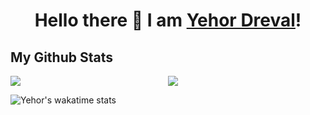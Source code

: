 <h1 align="center">
Hello there 👋 I am <a href="https://github.com/Freekson">Yehor Dreval</a>!
</h1>

## My Github Stats

<div style="display: flex;">
    <div style="width: 50%;">
        <img src="https://github-readme-streak-stats.herokuapp.com/?user=Freekson&theme=gotham" />
    </div>
    <div style="width: 50%;">
        <img src="https://github-readme-stats.vercel.app/api?username=Freekson&theme=gotham&custom_title=Yehor%20github%20stats" />
    </div>
</div>

![Yehor's wakatime stats](https://github-readme-stats.vercel.app/api/wakatime?username=Dreval&theme=gotham&layout=compact)

